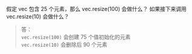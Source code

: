 假定 vec 包含 25 个元素，那么 vec.resize(100) 会做什么？
如果接下来调用 vec.resize(10) 会做什么？

> 答：  
> `vec.resize(100)` 会创建 75 个值初始化的元素  
> `vec.resize(10)` 会删除后 90 个元素
